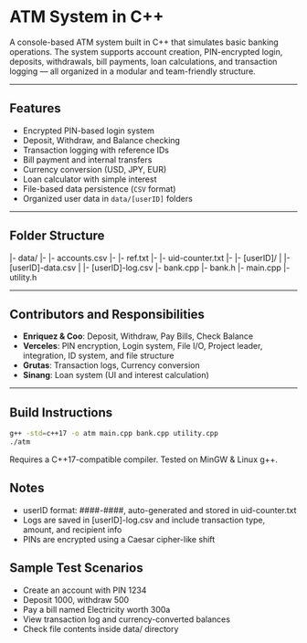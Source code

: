 
# ATM System in C++

A console-based ATM system built in C++ that simulates basic banking operations. The system supports account creation, PIN-encrypted login, deposits, withdrawals, bill payments, loan calculations, and transaction logging — all organized in a modular and team-friendly structure.

---

## Features

- Encrypted PIN-based login system
- Deposit, Withdraw, and Balance checking
- Transaction logging with reference IDs
- Bill payment and internal transfers
- Currency conversion (USD, JPY, EUR)
- Loan calculator with simple interest
- File-based data persistence (`CSV` format)
- Organized user data in `data/[userID]` folders

---

## Folder Structure

|- data/
|-   |- accounts.csv
|-   |- ref.txt
|-   |- uid-counter.txt
|-   |- [userID]/
|         |- [userID]-data.csv
|         |- [userID]-log.csv
|- bank.cpp
|- bank.h
|- main.cpp
|- utility.h

---

## Contributors and Responsibilities

- **Enriquez & Coo**: Deposit, Withdraw, Pay Bills, Check Balance
- **Verceles**: PIN encryption, Login system, File I/O, Project leader, integration, ID system, and file structure
- **Grutas**: Transaction logs, Currency conversion
- **Sinang**: Loan system (UI and interest calculation)

---

## Build Instructions

```bash
g++ -std=c++17 -o atm main.cpp bank.cpp utility.cpp
./atm
```
Requires a C++17-compatible compiler. Tested on MinGW & Linux g++.

## Notes

- userID format: ####-####, auto-generated and stored in uid-counter.txt
- Logs are saved in [userID]-log.csv and include transaction type, amount, and recipient info
- PINs are encrypted using a Caesar cipher-like shift

## Sample Test Scenarios

- Create an account with PIN 1234
- Deposit 1000, withdraw 500
- Pay a bill named Electricity worth 300a
- View transaction log and currency-converted balances
- Check file contents inside data/ directory
